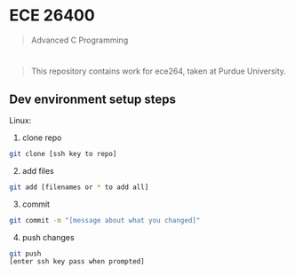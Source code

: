 # ECE 26400
> Advanced C Programming
#
> This repository contains work for ece264, taken at Purdue University.
## Dev environment setup steps
Linux:

1. clone repo
```sh
git clone [ssh key to repo]
```
2. add files
```sh
git add [filenames or * to add all]
```
3. commit
```sh 
git commit -m "[message about what you changed]"
```
4. push changes
```sh
git push 
[enter ssh key pass when prompted]
```
